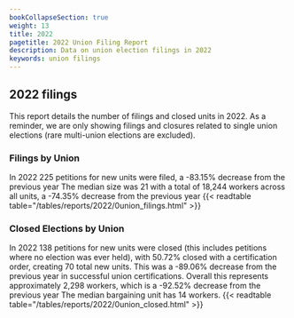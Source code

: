 ```yaml
---
bookCollapseSection: true
weight: 13
title: 2022
pagetitle: 2022 Union Filing Report
description: Data on union election filings in 2022
keywords: union filings
---
```


## 2022 filings

This report details the number of filings and closed units in 2022. As a reminder, we are only showing filings and closures related to single union elections (rare multi-union elections are excluded).

### Filings by Union
In 2022 225 petitions for new units were filed, a -83.15% decrease from the previous year The median size was 21 with a total of 18,244 workers across all units, a -74.35% decrease from the previous year
{{< readtable table="/tables/reports/2022/0union_filings.html" >}}

### Closed Elections by Union
In 2022 138 petitions for new units were closed (this includes petitions where no election was ever held), with 50.72% closed with a certification order, creating 70 total new units. This was a -89.06% decrease from the previous year in successful union certifications. Overall this represents approximately 2,298 workers, which is a -92.52% decrease from the previous year The median bargaining unit has 14 workers.
{{< readtable table="/tables/reports/2022/0union_closed.html" >}}
